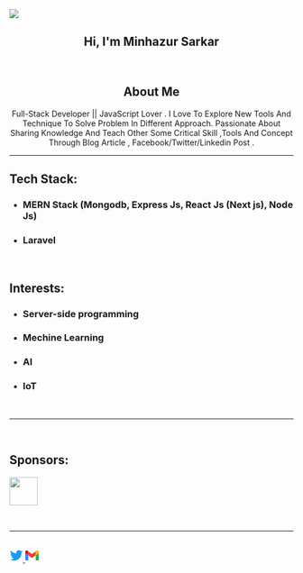 <img src="https://minhazur.cellsweb.com/storage/app/media/Minhazur.svg"/>
<!-- ![Minhazur sarkar]() -->


<br/>
<h2 align="center">Hi, I'm Minhazur Sarkar</h2>
<br/>

<h2 align="center"> About Me</h2>
<p align="center">Full-Stack Developer || JavaScript Lover .
I Love To Explore New Tools And Technique To Solve Problem In Different Approach. Passionate About Sharing Knowledge And Teach Other Some Critical Skill ,Tools And Concept Through Blog Article , Facebook/Twitter/Linkedin Post .
</p>

<hr/>

##  Tech Stack: 
- ### MERN Stack (Mongodb, Express Js, React Js (Next js), Node Js)
- ### Laravel

<br/>

##  Interests: 
- ### Server-side programming
- ### Mechine Learning
- ### AI 
- ### IoT 


<br/>
<hr/>
<br/>

##  Sponsors: 
<a href="https://cellsweb.com" target="_blank"><a/>
<img height='50' src="https://cellsweb.com/themes/cellsweb-solutions/assets/img/logo/logo.svg"/>


<br/>
<hr/>
<br/>


<a href="https://twitter.com/Minhazur_Sarker" rel="nofollow">
  <svg viewBox="0 0 24 24" aria-hidden="true"width="24" height="24" fill="#1C9BF0" ><g><path d="M23.643 4.937c-.835.37-1.732.62-2.675.733.962-.576 1.7-1.49 2.048-2.578-.9.534-1.897.922-2.958 1.13-.85-.904-2.06-1.47-3.4-1.47-2.572 0-4.658 2.086-4.658 4.66 0 .364.042.718.12 1.06-3.873-.195-7.304-2.05-9.602-4.868-.4.69-.63 1.49-.63 2.342 0 1.616.823 3.043 2.072 3.878-.764-.025-1.482-.234-2.11-.583v.06c0 2.257 1.605 4.14 3.737 4.568-.392.106-.803.162-1.227.162-.3 0-.593-.028-.877-.082.593 1.85 2.313 3.198 4.352 3.234-1.595 1.25-3.604 1.995-5.786 1.995-.376 0-.747-.022-1.112-.065 2.062 1.323 4.51 2.093 7.14 2.093 8.57 0 13.255-7.098 13.255-13.254 0-.2-.005-.402-.014-.602.91-.658 1.7-1.477 2.323-2.41z"></path></g></svg>
</a>
<a href="mailto:minhazursarker@gmail.com">
  <svg xmlns="http://www.w3.org/2000/svg" viewBox="52 42 88 66" width="24" height="24">
<path fill="#4285f4" d="M58 108h14V74L52 59v43c0 3.32 2.69 6 6 6"/>
<path fill="#34a853" d="M120 108h14c3.32 0 6-2.69 6-6V59l-20 15"/>
<path fill="#fbbc04" d="M120 48v26l20-15v-8c0-7.42-8.47-11.65-14.4-7.2"/>
<path fill="#ea4335" d="M72 74V48l24 18 24-18v26L96 92"/>
<path fill="#c5221f" d="M52 51v8l20 15V48l-5.6-4.2c-5.94-4.45-14.4-.22-14.4 7.2"/>
</svg>
</a>
